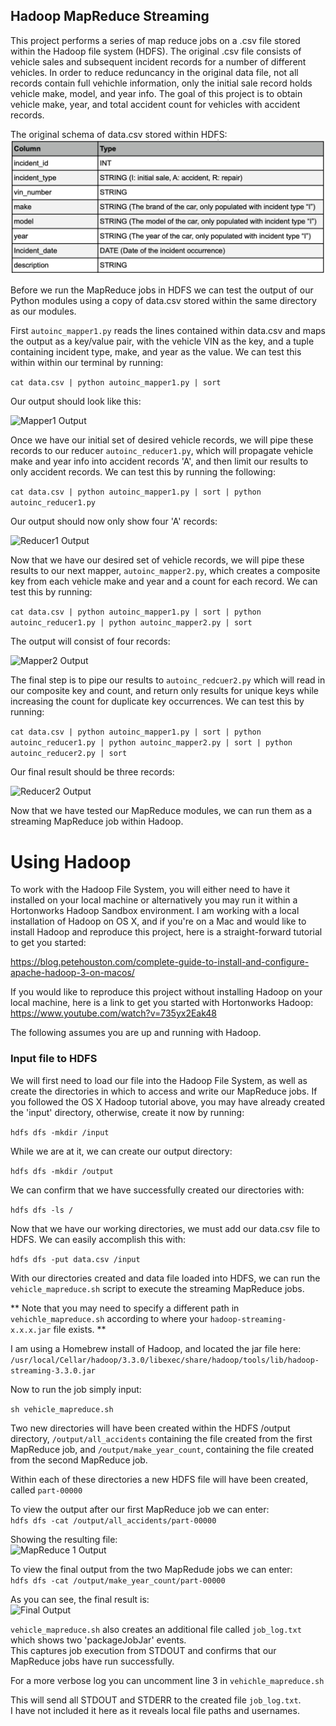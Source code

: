 ## Hadoop MapReduce Streaming

This project performs a series of map reduce jobs on a .csv file stored within the Hadoop file system (HDFS). The original .csv file consists of vehicle sales and subsequent incident records for a number of different vehicles. In order to reduce reduncancy in the original data file, not all records contain full vehichle information, only the initial sale record holds vehicle make, model, and year info. The goal of this project is to obtain vehicle make, year, and total accident count for vehicles with accident records.

The original schema of data.csv stored within HDFS:
![Vehicle Record Schema](/screenshots/vehicle_record_schema.png)

Before we run the MapReduce jobs in HDFS we can test the output of our Python modules using a copy of data.csv stored within the same directory as our modules.  

First ```autoinc_mapper1.py``` reads the lines contained within data.csv and maps the output as a key/value pair, with the vehicle VIN as the key, and a tuple containing incident type, make, and year as the value. We can test this within within our terminal by running:  


```cat data.csv | python autoinc_mapper1.py | sort```

Our output should look like this:  

![Mapper1 Output](/screenshots/mapper1_output.png)


Once we have our initial set of desired vehicle records, we will pipe these records to our reducer ```autoinc_reducer1.py```, which will propagate vehicle make and year info into accident records 'A', and then limit our results to only accident records. We can test this by running the following:  


```cat data.csv | python autoinc_mapper1.py | sort | python autoinc_reducer1.py```

Our output should now only show four 'A' records:  

![Reducer1 Output](/screenshots/reducer1_output.png)

Now that we have our desired set of vehicle records, we will pipe these results to our next mapper, ```autoinc_mapper2.py```, which creates a composite key from each vehicle make and year and a count for each record. We can test this by running:  


```cat data.csv | python autoinc_mapper1.py | sort | python autoinc_reducer1.py | python autoinc_mapper2.py | sort ```


The output will consist of four records:  

![Mapper2 Output](/screenshots/mapper2_output.png)


The final step is to pipe our results to ```autoinc_redcuer2.py``` which will read in our composite key and count, and return only results for unique keys while increasing the count for duplicate key occurrences. We can test this by running:  

```cat data.csv | python autoinc_mapper1.py | sort | python autoinc_reducer1.py | python autoinc_mapper2.py | sort | python autoinc_reducer2.py | sort```

Our final result should be three records:  

![Reducer2 Output](/screenshots/reducer2_output.png)


Now that we have tested our MapReduce modules, we can run them as a streaming MapReduce job within Hadoop.

# Using Hadoop
To work with the Hadoop File System, you will either need to have it installed on your local machine or alternatively you may run it within a Hortonworks Hadoop Sandbox environment. I am working with a local installation of Hadoop on OS X, and if you're on a Mac and would like to install Hadoop and reproduce this project, here is a straight-forward tutorial to get you started:

https://blog.petehouston.com/complete-guide-to-install-and-configure-apache-hadoop-3-on-macos/

If you would like to reproduce this project without installing Hadoop on your local machine, here is a link to get you started with Hortonworks Hadoop:
https://www.youtube.com/watch?v=735yx2Eak48

The following assumes you are up and running with Hadoop.
### Input file to HDFS
We will first need to load our file into the Hadoop File System, as well as create the directories in which to access and write our MapReduce jobs. If you followed the OS X Hadoop tutorial above, you may have already created the 'input' directory, otherwise, create it now by running:  

```hdfs dfs -mkdir /input```

While we are at it, we can create our output directory:  

```hdfs dfs -mkdir /output```

We can confirm that we have successfully created our directories with:  

```hdfs dfs -ls /```

Now that we have our working directories, we must add our data.csv file to HDFS. We can easily accomplish this with:  

```hdfs dfs -put data.csv /input```

With our directories created and data file loaded into HDFS, we can run the ```vehicle_mapreduce.sh``` script to execute the streaming MapReduce jobs.  

** Note that you may need to specify a different path in ```vehichle_mapreduce.sh``` according to where your ```hadoop-streaming-x.x.x.jar``` file exists. ** 

I am using a Homebrew install of Hadoop, and located the jar file here:  
```/usr/local/Cellar/hadoop/3.3.0/libexec/share/hadoop/tools/lib/hadoop-streaming-3.3.0.jar```

Now to run the job simply input:  

```sh vehicle_mapreduce.sh```

Two new directories will have been created within the HDFS /output directory, ```/output/all_accidents``` containing the file created from the first MapReduce job,  and ```/output/make_year_count```, containing the file created from the second MapReduce job.  

Within each of these directories a new HDFS file will have been created, called ```part-00000```

To view the output after our first MapReduce job we can enter:  
```hdfs dfs -cat /output/all_accidents/part-00000```  

Showing the resulting file:  
![MapReduce 1 Output](/screenshots/map_reduce_1_all_accidents_output.png)

To view the final output from the two MapRedude jobs we can enter:  
```hdfs dfs -cat /output/make_year_count/part-00000```

As you can see, the final result is:  
![Final Output](/screenshots/map_reduce_2_make_year_count_output.png)

```vehicle_mapreduce.sh``` also creates an additional file called ```job_log.txt``` which shows two 'packageJobJar' events.  
This captures job execution from STDOUT and confirms that our MapReduce jobs have run successfully.  


For a more verbose log you can uncomment line 3 in ```vehichle_mapreduce.sh```  

This will send all STDOUT and STDERR to the created file ```job_log.txt```.  
I have not included it here as it reveals local file paths and usernames. 


